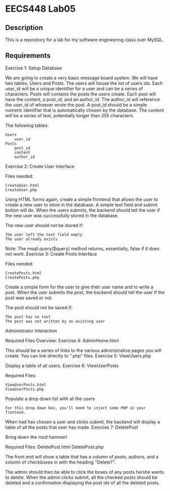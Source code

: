 # EECS448 Lab05
## Description
This is a repository for a lab for my software engineering class over MySQL.

## Requirements
Exercise 1: Setup Database

We are going to create a very basic message board system. We will have two tables, Users and Posts. The users will house the list of users ids. Each user_id will be a unique identifier for a user and can be a series of characters. Posts will contains the posts the users create. Each post will have the content, a post_id, and an author_id. The author_id will reference the user_id of whoever wrote the post. A post_id should be a simple numeric identifier that is automatically chosen by the database. The content will be a series of text, potentially longer than 255 characters.

The following tables:

    Users
        user_id
    Posts
        post_id
        content
        author_id


Exercise 2: Create User Interface

Files needed:

    CreateUser.html
    CreateUser.php

Using HTML forms again, create a simple frontend that allows the user to create a new user to store in the database. A simple text field and submit button will do. When the users submits, the backend should tell the user if the new user was successfully stored in the database.

The new user should not be stored if:

    The user left the text field empty
    The user already exists

Note: The msqli.query($query) method returns, essentially, false if it does not work.
Exercise 3: Create Posts Interface

Files needed:

    CreatePosts.html
    CreatePosts.php

Create a simple form for the user to give their user name and to write a post. When the user submits the post, the backend should tell the user if the post was saved or not.

The post should not be saved if:

    The post has no text
    The post was not written by an existing user


Administrator Interaction

Required Files Overview:
Exercise 4: AdminHome.html

This should be a series of links to the various administrative pages you will create. You can link directly to ".php" files.
Exercise 5: ViewUsers.php

Display a table of all users.
Exercise 6: ViewUserPosts

Required Files:

    ViewUserPosts.html
    ViewUserPosts.php

Populate a drop down list with all the users

    For this drop down box, you'll need to inject some PHP in your frontend.

When had has chosen a user and clicks submit, the backend will display a table of all the posts that user has made.
Exercise 7: DeletePost

Bring down the mod hammer!

Required Files: DeletePost.html DeletePost.php

The front end will show a table that has a column of posts, authors, and a column of checkboxes in with the heading "Delete?".

The admin should then be able to click the boxes of any posts he/she wants to delete. When the admin clicks submit, all the checked posts should be deleted and a confirmation displaying the post ids of all the deleted posts. 
